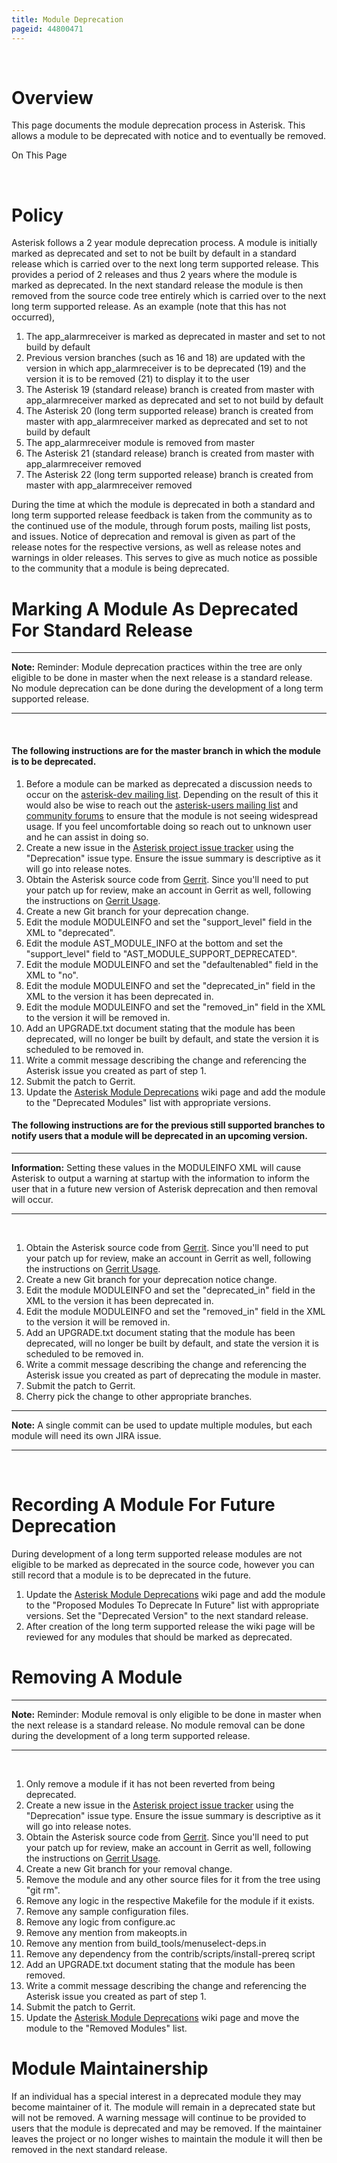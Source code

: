 ```yaml
---
title: Module Deprecation
pageid: 44800471
---
```


 

Overview
========

This page documents the module deprecation process in Asterisk. This allows a module to be deprecated with notice and to eventually be removed.

On This Page 

 

Policy
======

Asterisk follows a 2 year module deprecation process. A module is initially marked as deprecated and set to not be built by default in a standard release which is carried over to the next long term supported release. This provides a period of 2 releases and thus 2 years where the module is marked as deprecated. In the next standard release the module is then removed from the source code tree entirely which is carried over to the next long term supported release. As an example (note that this has not occurred),

1. The app\_alarmreceiver is marked as deprecated in master and set to not build by default
2. Previous version branches (such as 16 and 18) are updated with the version in which app\_alarmreceiver is to be deprecated (19) and the version it is to be removed (21) to display it to the user
3. The Asterisk 19 (standard release) branch is created from master with app\_alarmreceiver marked as deprecated and set to not build by default
4. The Asterisk 20 (long term supported release) branch is created from master with app\_alarmreceiver marked as deprecated and set to not build by default
5. The app\_alarmreceiver module is removed from master
6. The Asterisk 21 (standard release) branch is created from master with app\_alarmreceiver removed
7. The Asterisk 22 (long term supported release) branch is created from master with app\_alarmreceiver removed

During the time at which the module is deprecated in both a standard and long term supported release feedback is taken from the community as to the continued use of the module, through forum posts, mailing list posts, and issues. Notice of deprecation and removal is given as part of the release notes for the respective versions, as well as release notes and warnings in older releases. This serves to give as much notice as possible to the community that a module is being deprecated.

Marking A Module As Deprecated For Standard Release
===================================================




---

**Note:**  Reminder: Module deprecation practices within the tree are only eligible to be done in master when the next release is a standard release. No module deprecation can be done during the development of a long term supported release.

  



---


 

#### The following instructions are for the master branch in which the module is to be deprecated.

1. Before a module can be marked as deprecated a discussion needs to occur on the [asterisk-dev mailing list](http://lists.digium.com/pipermail/asterisk-dev/). Depending on the result of this it would also be wise to reach out the [asterisk-users mailing list](http://lists.digium.com/pipermail/asterisk-users/) and [community forums](https://community.asterisk.org/) to ensure that the module is not seeing widespread usage. If you feel uncomfortable doing so reach out to unknown user and he can assist in doing so.
2. Create a new issue in the [Asterisk project issue tracker](https://github.com/asterisk/asterisk/issues/) using the "Deprecation" issue type. Ensure the issue summary is descriptive as it will go into release notes.
3. Obtain the Asterisk source code from [Gerrit](https://gerrit.asterisk.org). Since you'll need to put your patch up for review, make an account in Gerrit as well, following the instructions on [Gerrit Usage](/Gerrit+Usage).
4. Create a new Git branch for your deprecation change.
5. Edit the module MODULEINFO and set the "support\_level" field in the XML to "deprecated".
6. Edit the module AST\_MODULE\_INFO at the bottom and set the "support\_level" field to "AST\_MODULE\_SUPPORT\_DEPRECATED".
7. Edit the module MODULEINFO and set the "defaultenabled" field in the XML to "no".
8. Edit the module MODULEINFO and set the "deprecated\_in" field in the XML to the version it has been deprecated in.
9. Edit the module MODULEINFO and set the "removed\_in" field in the XML to the version it will be removed in.
10. Add an UPGRADE.txt document stating that the module has been deprecated, will no longer be built by default, and state the version it is scheduled to be removed in.
11. Write a commit message describing the change and referencing the Asterisk issue you created as part of step 1.
12. Submit the patch to Gerrit.
13. Update the [Asterisk Module Deprecations](/Asterisk-Module-Deprecations) wiki page and add the module to the "Deprecated Modules" list with appropriate versions.

#### The following instructions are for the previous still supported branches to notify users that a module will be deprecated in an upcoming version.




---


**Information:**  Setting these values in the MODULEINFO XML will cause Asterisk to output a warning at startup with the information to inform the user that in a future new version of Asterisk deprecation and then removal will occur.

  



---


 

1. Obtain the Asterisk source code from [Gerrit](https://gerrit.asterisk.org/). Since you'll need to put your patch up for review, make an account in Gerrit as well, following the instructions on [Gerrit Usage](/Gerrit+Usage).
2. Create a new Git branch for your deprecation notice change.
3. Edit the module MODULEINFO and set the "deprecated\_in" field in the XML to the version it has been deprecated in.
4. Edit the module MODULEINFO and set the "removed\_in" field in the XML to the version it will be removed in.
5. Add an UPGRADE.txt document stating that the module has been deprecated, will no longer be built by default, and state the version it is scheduled to be removed in.
6. Write a commit message describing the change and referencing the Asterisk issue you created as part of deprecating the module in master.
7. Submit the patch to Gerrit.
8. Cherry pick the change to other appropriate branches.




---

**Note:**  A single commit can be used to update multiple modules, but each module will need its own JIRA issue.

  



---


 

Recording A Module For Future Deprecation
=========================================

During development of a long term supported release modules are not eligible to be marked as deprecated in the source code, however you can still record that a module is to be deprecated in the future.

1. Update the [Asterisk Module Deprecations](/Asterisk-Module-Deprecations) wiki page and add the module to the "Proposed Modules To Deprecate In Future" list with appropriate versions. Set the "Deprecated Version" to the next standard release.
2. After creation of the long term supported release the wiki page will be reviewed for any modules that should be marked as deprecated.

Removing A Module
=================




---

**Note:**  Reminder: Module removal is only eligible to be done in master when the next release is a standard release. No module removal can be done during the development of a long term supported release.

  



---


 

1. Only remove a module if it has not been reverted from being deprecated.
2. Create a new issue in the [Asterisk project issue tracker](https://github.com/asterisk/asterisk/issues/) using the "Deprecation" issue type. Ensure the issue summary is descriptive as it will go into release notes.
3. Obtain the Asterisk source code from [Gerrit](https://gerrit.asterisk.org/). Since you'll need to put your patch up for review, make an account in Gerrit as well, following the instructions on [Gerrit Usage](/Gerrit+Usage).
4. Create a new Git branch for your removal change.
5. Remove the module and any other source files for it from the tree using "git rm".
6. Remove any logic in the respective Makefile for the module if it exists.
7. Remove any sample configuration files.
8. Remove any logic from configure.ac
9. Remove any mention from makeopts.in
10. Remove any mention from build\_tools/menuselect-deps.in
11. Remove any dependency from the contrib/scripts/install-prereq script
12. Add an UPGRADE.txt document stating that the module has been removed.
13. Write a commit message describing the change and referencing the Asterisk issue you created as part of step 1.
14. Submit the patch to Gerrit.
15. Update the [Asterisk Module Deprecations](/Asterisk-Module-Deprecations) wiki page and move the module to the "Removed Modules" list.

Module Maintainership
=====================

If an individual has a special interest in a deprecated module they may become maintainer of it. The module will remain in a deprecated state but will not be removed. A warning message will continue to be provided to users that the module is deprecated and may be removed. If the maintainer leaves the project or no longer wishes to maintain the module it will then be removed in the next standard release.

